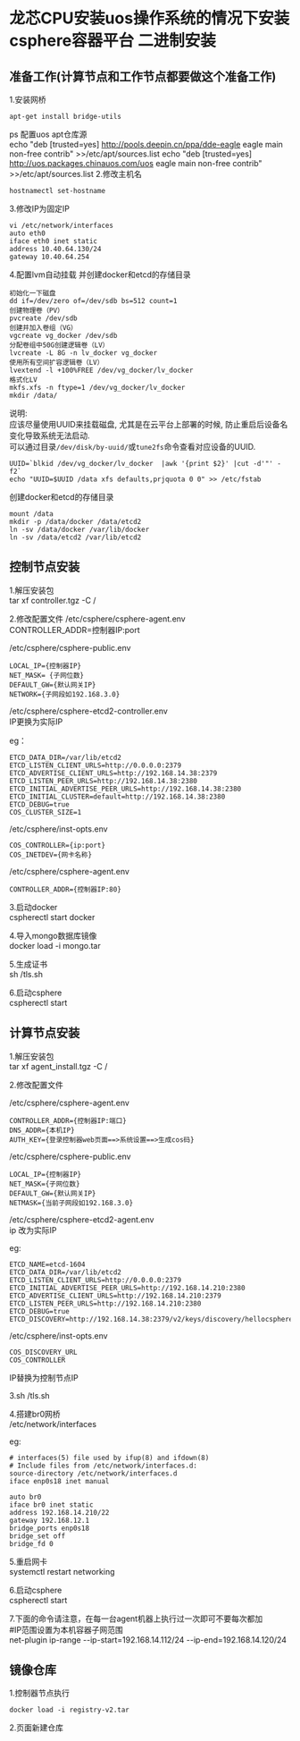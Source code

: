# 龙芯CPU安装uos操作系统的情况下安装csphere容器平台 二进制安装
## 准备工作(计算节点和工作节点都要做这个准备工作)
1.安装网桥  
```
apt-get install bridge-utils
```
ps 配置uos apt仓库源  
echo "deb [trusted=yes] http://pools.deepin.cn/ppa/dde-eagle eagle main non-free contrib" >>/etc/apt/sources.list
echo "deb [trusted=yes] http://uos.packages.chinauos.com/uos eagle main non-free contrib" >>/etc/apt/sources.list
2.修改主机名   
```
hostnamectl set-hostname 
```
3.修改IP为固定IP  
```
vi /etc/network/interfaces
auto eth0 
iface eth0 inet static 
address 10.40.64.130/24
gateway 10.40.64.254
```
4.配置lvm自动挂载 并创建docker和etcd的存储目录  
```
初始化一下磁盘
dd if=/dev/zero of=/dev/sdb bs=512 count=1
创建物理卷（PV）
pvcreate /dev/sdb
创建并加入卷组（VG）
vgcreate vg_docker /dev/sdb
分配卷组中50G创建逻辑卷（LV）
lvcreate -L 8G -n lv_docker vg_docker
使用所有空间扩容逻辑卷（LV）
lvextend -l +100%FREE /dev/vg_docker/lv_docker
格式化LV
mkfs.xfs -n ftype=1 /dev/vg_docker/lv_docker
mkdir /data/
```
说明:  
应该尽量使用UUID来挂载磁盘, 尤其是在云平台上部署的时候, 防止重启后设备名变化导致系统无法启动.  
可以通过目录`/dev/disk/by-uuid/`或`tune2fs`命令查看对应设备的UUID.  
```
UUID=`blkid /dev/vg_docker/lv_docker  |awk '{print $2}' |cut -d'"' -f2`
echo "UUID=$UUID /data xfs defaults,prjquota 0 0" >> /etc/fstab
```
创建docker和etcd的存储目录  
```
mount /data
mkdir -p /data/docker /data/etcd2
ln -sv /data/docker /var/lib/docker
ln -sv /data/etcd2 /var/lib/etcd2
```

## 控制节点安装  
1.解压安装包  
tar xf controller.tgz -C /  

2.修改配置文件
/etc/csphere/csphere-agent.env  
CONTROLLER_ADDR=控制器IP:port  

/etc/csphere/csphere-public.env  
```
LOCAL_IP={控制器IP}
NET_MASK= {子网位数}
DEFAULT_GW={默认网关IP}
NETWORK={子网段如192.168.3.0}
```

/etc/csphere/csphere-etcd2-controller.env  
IP更换为实际IP  

eg：  
```
ETCD_DATA_DIR=/var/lib/etcd2
ETCD_LISTEN_CLIENT_URLS=http://0.0.0.0:2379
ETCD_ADVERTISE_CLIENT_URLS=http://192.168.14.38:2379
ETCD_LISTEN_PEER_URLS=http://192.168.14.38:2380
ETCD_INITIAL_ADVERTISE_PEER_URLS=http://192.168.14.38:2380
ETCD_INITIAL_CLUSTER=default=http://192.168.14.38:2380
ETCD_DEBUG=true
COS_CLUSTER_SIZE=1
```

/etc/csphere/inst-opts.env  
```
COS_CONTROLLER={ip:port}
COS_INETDEV={网卡名称}
```

/etc/csphere/csphere-agent.env  
```
CONTROLLER_ADDR={控制器IP:80}
```

3.启动docker  
cspherectl start docker  

4.导入mongo数据库镜像  
docker load -i mongo.tar  

5.生成证书  
sh /tls.sh  

6.启动csphere  
cspherectl start  

## 计算节点安装

1.解压安装包  
tar xf agent_install.tgz -C /  

2.修改配置文件    

/etc/csphere/csphere-agent.env  
```
CONTROLLER_ADDR={控制器IP:端口}
DNS_ADDR={本机IP}
AUTH_KEY={登录控制器web页面==>系统设置==>生成cos码}
```

/etc/csphere/csphere-public.env  
```
LOCAL_IP={控制器IP}
NET_MASK={子网位数}
DEFAULT_GW={默认网关IP}
NETMASK={当前子网段如192.168.3.0}
```

/etc/csphere/csphere-etcd2-agent.env  
ip 改为实际IP  

eg:  
```
ETCD_NAME=etcd-1604
ETCD_DATA_DIR=/var/lib/etcd2
ETCD_LISTEN_CLIENT_URLS=http://0.0.0.0:2379
ETCD_INITIAL_ADVERTISE_PEER_URLS=http://192.168.14.210:2380
ETCD_ADVERTISE_CLIENT_URLS=http://192.168.14.210:2379
ETCD_LISTEN_PEER_URLS=http://192.168.14.210:2380
ETCD_DEBUG=true
ETCD_DISCOVERY=http://192.168.14.38:2379/v2/keys/discovery/hellocsphere
```

/etc/csphere/inst-opts.env  
```
COS_DISCOVERY_URL
COS_CONTROLLER
```
IP替换为控制节点IP  

3.sh /tls.sh  

4.搭建br0网桥  
/etc/network/interfaces  

eg:  
```
# interfaces(5) file used by ifup(8) and ifdown(8)
# Include files from /etc/network/interfaces.d:
source-directory /etc/network/interfaces.d
iface enp0s18 inet manual

auto br0
iface br0 inet static
address 192.168.14.210/22
gateway 192.168.12.1
bridge_ports enp0s18
bridge_set off
bridge_fd 0 
```
5.重启网卡  
systemctl restart networking  

6.启动csphere  
cspherectl start  

7.下面的命令请注意，在每一台agent机器上执行过一次即可不要每次都加  
#IP范围设置为本机容器子网范围  
net-plugin ip-range --ip-start=192.168.14.112/24 --ip-end=192.168.14.120/24

## 镜像仓库
1.控制器节点执行  

```
docker load -i registry-v2.tar
```

2.页面新建仓库  

